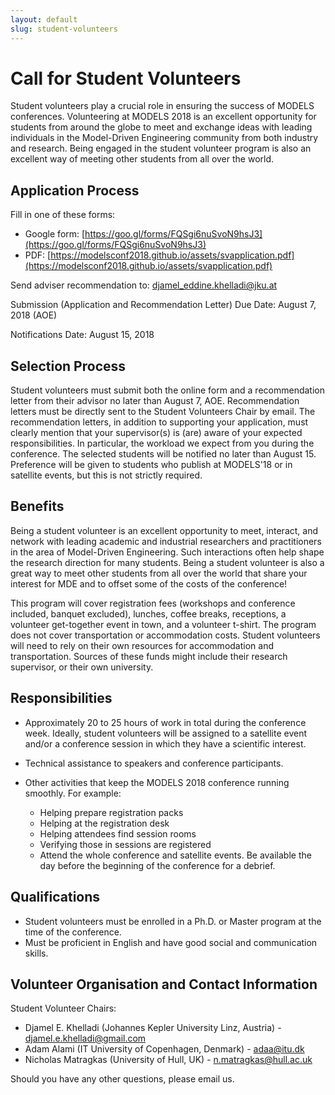 ```yaml
---
layout: default
slug: student-volunteers
---
```

<div class="row">
 <div class="col-md-11" markdown="1">

# Call for Student Volunteers

Student volunteers play a crucial role in ensuring the success of MODELS conferences. Volunteering at MODELS 2018 is an excellent opportunity for students from around the globe to meet and exchange ideas with leading individuals in the Model-Driven Engineering community from both industry and research. Being engaged in the student volunteer program is also an excellent way of meeting other students from all over the world.	

## Application Process

Fill in one of these forms:
* Google form: [https://goo.gl/forms/FQSgi6nuSvoN9hsJ3](https://goo.gl/forms/FQSgi6nuSvoN9hsJ3)
* PDF: [https://modelsconf2018.github.io/assets/svapplication.pdf](https://modelsconf2018.github.io/assets/svapplication.pdf)

Send adviser recommendation to: djamel_eddine.khelladi@jku.at

Submission (Application and Recommendation Letter) Due Date: August 7, 2018 (AOE)

Notifications Date:  August 15, 2018			





## Selection Process 

Student volunteers must submit both the online form and a recommendation letter from their advisor no later than August 7, AOE. Recommendation letters must be directly sent to the Student Volunteers Chair by email. The recommendation letters, in addition to supporting your application, must clearly mention that your supervisor(s) is (are) aware of your expected responsibilities. In particular, the workload we expect from you during the conference.  The selected students will be notified no later than August 15. Preference will be given to students who publish at MODELS'18 or in satellite events, but this is not strictly required. 

## Benefits

Being a student volunteer is an excellent opportunity to meet, interact, and network with leading academic and industrial researchers and practitioners in the area of Model-Driven Engineering. Such interactions often help shape the research direction for many students. Being a student volunteer is also a great way to meet other students from all over the world that share your interest for MDE and to offset some of the costs of the conference!	

This program will cover registration fees (workshops and conference included, banquet excluded), lunches, coffee breaks, receptions, a volunteer get-together event in town, and a volunteer t-shirt. The program does not cover transportation or accommodation costs. Student volunteers will need to rely on their own resources for accommodation and transportation. Sources of these funds might include their research supervisor, or their own university.  		

## Responsibilities

* Approximately 20 to 25 hours of work in total during the conference week. Ideally, student volunteers will be assigned to a satellite event and/or a conference session in which they have a scientific interest. 

* Technical assistance to speakers and conference participants.

* Other activities that keep the MODELS 2018 conference running smoothly. For example:
	* Helping prepare registration packs 
	* Helping at the registration desk
	* Helping attendees find session rooms
	* Verifying those in sessions are registered
	* Attend the whole conference and satellite events. Be available the day before the beginning of the conference for a debrief.

## Qualifications

* Student volunteers must be enrolled in a Ph.D. or Master program at the time of the conference.
* Must be proficient in English and have good social and communication skills.

## Volunteer Organisation and Contact Information

Student Volunteer Chairs:
* Djamel E. Khelladi (Johannes Kepler University Linz, Austria) - djamel.e.khelladi@gmail.com
* Adam Alami (IT University of Copenhagen, Denmark) - adaa@itu.dk
* Nicholas Matragkas (University of Hull, UK) - n.matragkas@hull.ac.uk

Should you have any other questions, please email us.

</div>
</div>